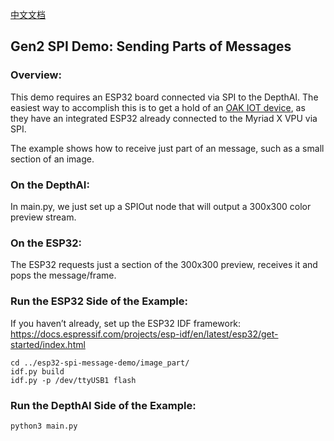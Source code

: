 [中文文档](README.zh-CN.md)

## Gen2 SPI Demo: Sending Parts of Messages

### Overview:
This demo requires an ESP32 board connected via SPI to the DepthAI. The easiest way to accomplish this is to get a hold of an [OAK IOT device](https://docs.luxonis.com/projects/hardware/en/latest/#iot-designs), as they have an integrated ESP32 already connected to the Myriad X VPU via SPI.

The example shows how to receive just part of an message, such as a small section of an image. 

### On the DepthAI:
In main.py, we just set up a SPIOut node that will output a 300x300 color preview stream.

### On the ESP32:
The ESP32 requests just a section of the 300x300 preview, receives it and pops the message/frame. 

### Run the ESP32 Side of the Example:
If you haven’t already, set up the ESP32 IDF framework:
https://docs.espressif.com/projects/esp-idf/en/latest/esp32/get-started/index.html

```
cd ../esp32-spi-message-demo/image_part/
idf.py build
idf.py -p /dev/ttyUSB1 flash
```

### Run the DepthAI Side of the Example:
`python3 main.py`

